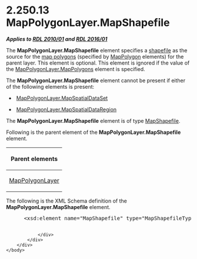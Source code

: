 <html dir="LTR" xmlns:mshelp="http://msdn.microsoft.com/mshelp" xmlns:ddue="http://ddue.schemas.microsoft.com/authoring/2003/5" xmlns:xlink="http://www.w3.org/1999/xlink" xmlns:tool="http://www.microsoft.com/tooltip">
    <head>
        <meta http-equiv="Content-Type" content="text/html; CHARSET=utf-8"></meta>
        <meta name="save" content="history"></meta>
        <title>2.250.13 MapPolygonLayer.MapShapefile</title>
        <xml>
            <mshelp:toctitle title="2.250.13 MapPolygonLayer.MapShapefile"></mshelp:toctitle>
            <mshelp:rltitle title="[MS-RDL]: MapPolygonLayer.MapShapefile"></mshelp:rltitle>
            <mshelp:keyword index="A" term="30bb682a-8253-420b-9e8d-0017b6b847ef"></mshelp:keyword>
            <mshelp:attr name="DCSext.ContentType" value="open specification"></mshelp:attr>
            <mshelp:attr name="AssetID" value="30bb682a-8253-420b-9e8d-0017b6b847ef"></mshelp:attr>
            <mshelp:attr name="TopicType" value="kbRef"></mshelp:attr>
            <mshelp:attr name="DCSext.Title" value="[MS-RDL]: MapPolygonLayer.MapShapefile" />
        </xml>
    </head>
    <body>
        <div id="header">
            <h1 class="heading">2.250.13 MapPolygonLayer.MapShapefile</h1>
        </div>
        <div id="mainSection">
            <div id="mainBody">
                <div id="allHistory" class="saveHistory"></div>
                <div id="sectionSection0" class="section" name="collapseableSection">
                    

<p><b><i>Applies to </i></b><a href="3428e690-a348-4ec7-8a6a-8efb42d2cdee.md"><b><i>RDL 2010/01</i></b></a><b><i>
and </i></b><a href="52ce3983-2bfc-4e72-9359-42aaf5fe4509.md"><b><i>RDL 2016/01</i></b></a></p>

<p>The <b>MapPolygonLayer.MapShapefile</b> element specifies a <a href="b2482b3f-74ab-4ca8-a9e5-c07955011743.md#gt_acfac44c-899b-4e09-9b7b-02e9a82d4f50">shapefile</a> as the source for
the <a href="b2482b3f-74ab-4ca8-a9e5-c07955011743.md#gt_f553c04a-6cfa-4612-8395-c4f3af4a50ac">map polygons</a>
(specified by <a href="3ee27e43-26a2-4f27-9a31-d97e374d8633.md">MapPolygon</a>
elements) for the parent layer. This element is optional. This element is
ignored if the value of the <a href="0457423c-549f-42ad-aa4e-24d1cae59a71.md">MapPolygonLayer.MapPolygons</a>
element is specified. </p>

<p>The <b>MapPolygonLayer.MapShapefile</b> element cannot be
present if either of the following elements is present:</p>

<ul><li><p><span><span> 
</span></span> <a href="f9eae5c1-4d5e-428e-9dd7-71f3caf5534d.md">MapPolygonLayer.MapSpatialDataSet</a></p>

</li><li><p><span><span> 
</span></span> <a href="9f95fa60-b272-456d-b16e-572590764d13.md">MapPolygonLayer.MapSpatialDataRegion</a></p>

</li></ul><p>The <b>MapPolygonLayer.MapShapefile</b> element is of type <a href="1974bea2-bd30-4ed4-8c98-06fd8ec7c9ee.md">MapShapefile</a>.</p>

<p>Following is the parent element of the <b>MapPolygonLayer.MapShapefile</b>
element.</p>

<table>
 <thead>
  <tr>
   <th>
   <p>Parent elements</p>
   </th>
  </tr>
 </thead>
 <tr>
  <td>
  <p><a href="f54fa273-d9b2-4e49-a896-6001bcda016b.md">MapPolygonLayer</a></p>
  </td>
 </tr>
</table>

<p>The following is the XML Schema definition of the <b>MapPolygonLayer.MapShapefile</b>
element.</p>

<dl>
<dd>
<div><pre> &lt;xsd:element name=&quot;MapShapefile&quot; type=&quot;MapShapefileType&quot; minOccurs=&quot;0&quot; /&gt;
  
</pre></div>
</dd></dl>


                </div>
            </div>
        </div>
    </body>
</html>